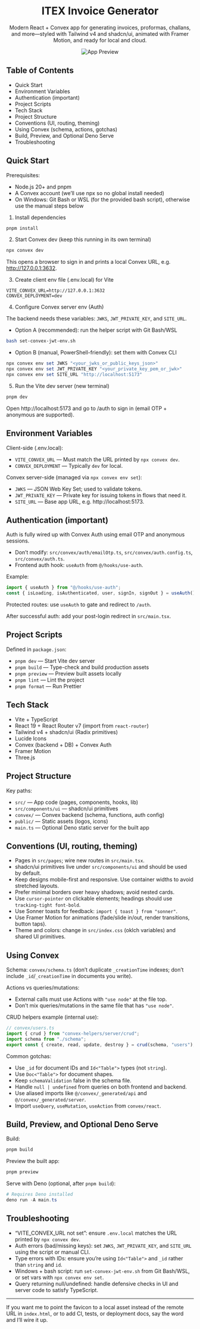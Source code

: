 <div align="center">

# ITEX Invoice Generator

Modern React + Convex app for generating invoices, proformas, challans, and more—styled with Tailwind v4 and shadcn/ui, animated with Framer Motion, and ready for local and cloud.

![App Preview](./preview.png)

</div>

## Table of Contents

- Quick Start
- Environment Variables
- Authentication (important)
- Project Scripts
- Tech Stack
- Project Structure
- Conventions (UI, routing, theming)
- Using Convex (schema, actions, gotchas)
- Build, Preview, and Optional Deno Serve
- Troubleshooting

## Quick Start

Prerequisites:
- Node.js 20+ and pnpm
- A Convex account (we’ll use npx so no global install needed)
- On Windows: Git Bash or WSL (for the provided bash script), otherwise use the manual steps below

1) Install dependencies

```powershell
pnpm install
```

2) Start Convex dev (keep this running in its own terminal)

```powershell
npx convex dev
```

This opens a browser to sign in and prints a local Convex URL, e.g. http://127.0.0.1:3632.

3) Create client env file (.env.local) for Vite

```dotenv
VITE_CONVEX_URL=http://127.0.0.1:3632
CONVEX_DEPLOYMENT=dev
```

4) Configure Convex server env (Auth)

The backend needs these variables: `JWKS`, `JWT_PRIVATE_KEY`, and `SITE_URL`.

- Option A (recommended): run the helper script with Git Bash/WSL

```bash
bash set-convex-jwt-env.sh
```

- Option B (manual, PowerShell-friendly): set them with Convex CLI

```powershell
npx convex env set JWKS "<your_jwks_or_public_keys_json>"
npx convex env set JWT_PRIVATE_KEY "<your_private_key_pem_or_jwk>"
npx convex env set SITE_URL "http://localhost:5173"
```

5) Run the Vite dev server (new terminal)

```powershell
pnpm dev
```

Open http://localhost:5173 and go to /auth to sign in (email OTP + anonymous are supported).

## Environment Variables

Client-side (.env.local):
- `VITE_CONVEX_URL` — Must match the URL printed by `npx convex dev`.
- `CONVEX_DEPLOYMENT` — Typically `dev` for local.

Convex server-side (managed via `npx convex env set`):
- `JWKS` — JSON Web Key Set; used to validate tokens.
- `JWT_PRIVATE_KEY` — Private key for issuing tokens in flows that need it.
- `SITE_URL` — Base app URL, e.g. http://localhost:5173.

## Authentication (important)

Auth is fully wired up with Convex Auth using email OTP and anonymous sessions.

- Don’t modify: `src/convex/auth/emailOtp.ts`, `src/convex/auth.config.ts`, `src/convex/auth.ts`.
- Frontend auth hook: `useAuth` from `@/hooks/use-auth`.

Example:

```ts
import { useAuth } from "@/hooks/use-auth";
const { isLoading, isAuthenticated, user, signIn, signOut } = useAuth();
```

Protected routes: use `useAuth` to gate and redirect to `/auth`.

After successful auth: add your post-login redirect in `src/main.tsx`.

## Project Scripts

Defined in `package.json`:

- `pnpm dev` — Start Vite dev server
- `pnpm build` — Type-check and build production assets
- `pnpm preview` — Preview built assets locally
- `pnpm lint` — Lint the project
- `pnpm format` — Run Prettier

## Tech Stack

- Vite + TypeScript
- React 19 + React Router v7 (import from `react-router`)
- Tailwind v4 + shadcn/ui (Radix primitives)
- Lucide Icons
- Convex (backend + DB) + Convex Auth
- Framer Motion
- Three.js

## Project Structure

Key paths:

- `src/` — App code (pages, components, hooks, lib)
- `src/components/ui` — shadcn/ui primitives
- `convex/` — Convex backend (schema, functions, auth config)
- `public/` — Static assets (logos, icons)
- `main.ts` — Optional Deno static server for the built app

## Conventions (UI, routing, theming)

- Pages in `src/pages`; wire new routes in `src/main.tsx`.
- shadcn/ui primitives live under `src/components/ui` and should be used by default.
- Keep designs mobile-first and responsive. Use container widths to avoid stretched layouts.
- Prefer minimal borders over heavy shadows; avoid nested cards.
- Use `cursor-pointer` on clickable elements; headings should use `tracking-tight font-bold`.
- Use Sonner toasts for feedback: `import { toast } from "sonner"`.
- Use Framer Motion for animations (fade/slide in/out, render transitions, button taps).
- Theme and colors: change in `src/index.css` (oklch variables) and shared UI primitives.

## Using Convex

Schema: `convex/schema.ts` (don’t duplicate `_creationTime` indexes; don’t include `_id`/`_creationTime` in documents you write).

Actions vs queries/mutations:
- External calls must use Actions with `"use node"` at the file top.
- Don’t mix queries/mutations in the same file that has `"use node"`.

CRUD helpers example (internal use):

```ts
// convex/users.ts
import { crud } from "convex-helpers/server/crud";
import schema from "./schema";
export const { create, read, update, destroy } = crud(schema, "users");
```

Common gotchas:
- Use `_id` for document IDs and `Id<"Table">` types (not `string`).
- Use `Doc<"Table">` for document shapes.
- Keep `schemaValidation` false in the schema file.
- Handle `null | undefined` from queries on both frontend and backend.
- Use aliased imports like `@/convex/_generated/api` and `@/convex/_generated/server`.
- Import `useQuery`, `useMutation`, `useAction` from `convex/react`.

## Build, Preview, and Optional Deno Serve

Build:

```powershell
pnpm build
```

Preview the built app:

```powershell
pnpm preview
```

Serve with Deno (optional, after `pnpm build`):

```powershell
# Requires Deno installed
deno run -A main.ts
```

## Troubleshooting

- “VITE_CONVEX_URL not set”: ensure `.env.local` matches the URL printed by `npx convex dev`.
- Auth errors (bad/missing keys): set `JWKS`, `JWT_PRIVATE_KEY`, and `SITE_URL` using the script or manual CLI.
- Type errors with IDs: ensure you’re using `Id<"Table">` and `_id` rather than `string` and `id`.
- Windows + bash script: run `set-convex-jwt-env.sh` from Git Bash/WSL, or set vars with `npx convex env set`.
- Query returning null/undefined: handle defensive checks in UI and server code to satisfy TypeScript.

---

If you want me to point the favicon to a local asset instead of the remote URL in `index.html`, or to add CI, tests, or deployment docs, say the word and I’ll wire it up.
